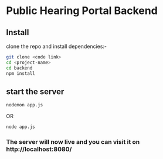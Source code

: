 # Public Hearing Portal Backend

## Install

clone the repo and install dependencies:-

```bash
git clone <code link>
cd <project-name>
cd backend
npm install
```

## start the server

```bash
nodemon app.js
```

OR

```bash
node app.js
```

### The server will now live and you can visit it on http://localhost:8080/
